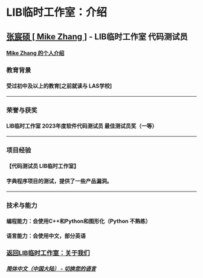 # LIB临时工作室：介绍

## [张宸硕 [ Mike Zhang ]](https://github.com/Aboutyourself) - LIB临时工作室 代码测试员
#### [Mike Zhang 的个人介绍](https://aboutyourself.github.io)
### 教育背景 
#### 受过初中及以上的教育[之前就读与 LAS学校]
---
### 荣誉与获奖
####  LIB临时工作室 2023年度软件代码测试员 最佳测试员奖（一等）
---
### 项目经验
#### 【代码测试员 LIB临时工作室】
#### 字典程序项目的测试，提供了一些产品漏洞。
---
### 技术与能力
#### 编程能力：会使用C++和Python和图形化（Python 不熟练）
#### 语言能力：会使用中文，部分英语

### [返回LIB临时工作室：关于我们](https://libps.github.io/zh/About_us)
##### [简体中文（中国大陆） - 切换您的语言](https://libps.github.io/index)
